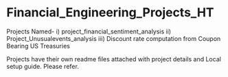 # Financial_Engineering_Projects_HT

Projects Named-
i) project_financial_sentiment_analysis
ii) Project_Unusualevents_analysis
iii) Discount rate computation from Coupon Bearing US Treasuries

Projects have their own readme files attached with project details and Local setup guide. Please refer.